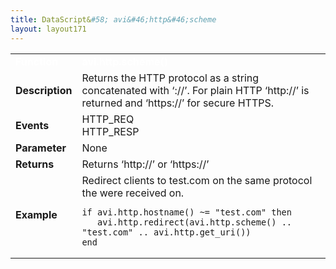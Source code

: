 ```yaml
---
title: DataScript&#58; avi&#46;http&#46;scheme
layout: layout171
---
```

<table class="table table-hover table table-bordered table-hover">  
<tbody>       
<tr>   
<td><span style="color: white; font-size: medium;"><strong>Function</strong></span></td>
<td><span style="color: white;"><b>avi.http.scheme()</b></span></td>
</tr>
<tr>   
<td><span style="font-size: medium;"><strong>Description</strong></span></td>
<td>Returns the HTTP protocol as a string concatenated with ‘://’. For plain HTTP ‘http://’ is returned and ‘https://’ for secure HTTPS.</td>
</tr>
<tr>   
<td><span style="font-size: medium;"><strong>Events</strong></span></td>
<td>HTTP_REQ<br> HTTP_RESP</td>
</tr>
<tr>   
<td><span style="font-size: medium;"><strong>Parameter</strong></span></td>
<td>None</td>
</tr>
<tr>   
<td><span style="font-size: medium;"><strong>Returns</strong></span></td>
<td>Returns ‘http://’ or ‘https://’</td>
</tr>
<tr>   
<td><span style="font-size: medium;"><strong>Example</strong></span></td>
<td>Redirect clients to test.com on the same protocol the were received on.<br> 
<!-- Crayon Syntax Highlighter v2.7.1 --> <pre><code class="language-lua">if avi.http.hostname() ~= "test.com" then
   avi.http.redirect(avi.http.scheme() .. "test.com" .. avi.http.get_uri())
end</code></pre> 
<!-- [Format Time: 0.0034 seconds] --></td>
</tr>
</tbody>
</table> 
